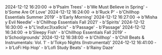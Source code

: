 2024-12-12 16:20:00 -> b'Psalm Trees' - b'We Must Believe in Spring' - b'Some Are Of Love'
2024-12-12 16:24:00 -> b'Ruck P' - b'Chillhop Essentials Summer 2019' - b'Early Morning'
2024-12-12 16:27:00 -> b'Misha y Evil Needle' - b'Chillhop Essentials Fall 2021' - b'Spirits'
2024-12-12 16:30:00 -> b"L'ind\xc3\xa9cis" - b'Passage' - b'Passage'
2024-12-12 16:34:00 -> b'Sleepy Fish' - b'Chillhop Essentials Fall 2019' - b'Schoolgrounds'
2024-12-12 16:38:00 -> b'Chillhop' - b'Chill Beats & Instrumentals: Vol. 1' - b'Tokyo Nights (Instrumental)'
2024-12-12 16:41:00 -> b'LoFi Hip Hop' - b'Lofi Study Beats' - b'Rainy Daze'
